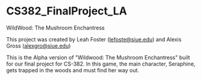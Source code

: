# CS382_FinalProject_LA

WildWood: The Mushroom Enchantress

This project was created by Leah Foster (lefoste@siue.edu)
and Alexis Gross (alexgro@siue.edu)

This is the Alpha version of "Wildwood: The Mushroom Enchantress" built for our final project for CS-382. 
In this game, the main character, Seraphine, gets trapped in the woods and must find her way out.
